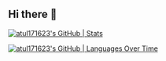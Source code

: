 ## Hi there 👋

<!--
**atul171223/atul171223** is a ✨ _special_ ✨ repository because its `README.md` (this file) appears on your GitHub profile.

Here are some ideas to get you started:

- 🔭 I’m currently working on ...
- 🌱 I’m currently learning ...
- 👯 I’m looking to collaborate on ...
- 🤔 I’m looking for help with ...
- 💬 Ask me about ...
- 📫 How to reach me: ...
- 😄 Pronouns: ...
- ⚡ Fun fact: ...
-->
[![atul171623's GitHub | Stats](https://stats.quine.sh/atul171623/github?theme=dark)](https://quine.sh?utm_source=widgets&utm_campaign=atul171623)

[![atul171623's GitHub | Languages Over Time](https://stats.quine.sh/atul171623/languages-over-time?theme=dark)](https://quine.sh?utm_source=widgets&utm_campaign=atul171623)
